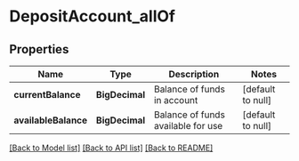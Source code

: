 # DepositAccount_allOf
## Properties

| Name | Type | Description | Notes |
|------------ | ------------- | ------------- | -------------|
| **currentBalance** | **BigDecimal** | Balance of funds in account | [default to null] |
| **availableBalance** | **BigDecimal** | Balance of funds available for use | [default to null] |

[[Back to Model list]](../README.md#documentation-for-models) [[Back to API list]](../README.md#documentation-for-api-endpoints) [[Back to README]](../README.md)


